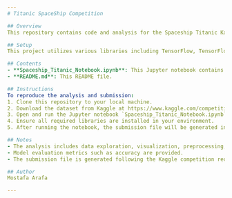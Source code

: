 ```yaml
---
# Titanic SpaceShip Competition

## Overview
This repository contains code and analysis for the Spaceship Titanic Kaggle competition. The goal of the competition is to predict whether passengers survive the spaceship journey.

## Setup
This project utilizes various libraries including TensorFlow, TensorFlow Decision Forests, Pandas, NumPy, Seaborn, and Matplotlib. Ensure these are installed in your environment before running the code.

## Contents
- **Spaceship_Titanic_Notebook.ipynb**: This Jupyter notebook contains the code for data exploration, preprocessing, model training, evaluation, and submission.
- **README.md**: This README file.

## Instructions
To reproduce the analysis and submission:
1. Clone this repository to your local machine.
2. Download the dataset from Kaggle at https://www.kaggle.com/competitions/spaceship-titanic/data
3. Open and run the Jupyter notebook `Spaceship_Titanic_Notebook.ipynb`. This notebook contains step-by-step instructions for data preprocessing, model training, evaluation, and submission.
4. Ensure all required libraries are installed in your environment.
5. After running the notebook, the submission file will be generated in the `/output` directory.

## Notes
- The analysis includes data exploration, visualization, preprocessing, model training using TensorFlow Decision Forests, evaluation, and submission.
- Model evaluation metrics such as accuracy are provided.
- The submission file is generated following the Kaggle competition requirements.

## Author
Mostafa Arafa

---
```

